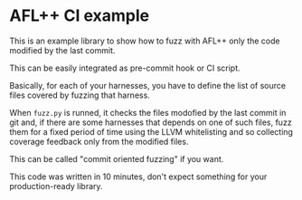 # AFL++ CI example

This is an example library to show how to fuzz with AFL++ only the code modified by the last commit.

This can be easily integrated as pre-commit hook or CI script.

Basically, for each of your harnesses, you have to define the list of source files covered by fuzzing that harness.

When `fuzz.py` is runned, it checks the files modofied by the last commit in git and, if there are some harnesses that depends on one of such files, fuzz them for a fixed period of time using the LLVM whitelisting and so collecting coverage feedback only from the modified files.

This can be called "commit oriented fuzzing" if you want.

This code was written in 10 minutes, don't expect something for your production-ready library.
